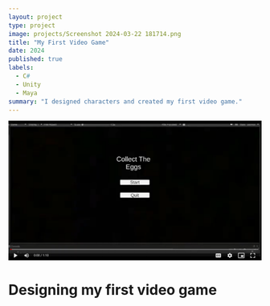 ```yaml
---
layout: project
type: project
image: projects/Screenshot 2024-03-22 181714.png
title: "My First Video Game"
date: 2024
published: true
labels:
  - C#
  - Unity
  - Maya
summary: "I designed characters and created my first video game."
---
```

<img src="/projects/Screenshot 2024-03-22 181714.png" alt=videogame>
<h1> Designing my first video game</h1>
<p>
  
</p>
